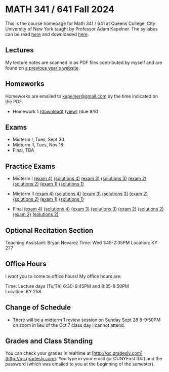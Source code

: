 # MATH 341 / 641 Fall 2024

This is the course homepage for Math 341 / 641 at Queens College, City University of New York taught by Professor Adam Kapelner. The syllabus can be read [here](https://github.com/kapelner/QC_MATH_341_Fall_2025/blob/main/syllabus/syllabus.pdf) and downloaded [here](https://raw.githubusercontent.com/kapelner/QC_MATH_341_Fall_2025/main/syllabus/syllabus.pdf).


## Lectures

My lecture notes are scanned in as PDF files contributed by myself and are found on [a previous year's website](https://github.com/kapelner/QC_MATH_341_Fall_2023). 


## Homeworks

Homeworks are emailed to kapelner@gmail.com by the time indicated on the PDF.

<!-- * Homework 7 [(download)](https://github.com/kapelner/QC_MATH_341_Fall_2025/blob/main/homeworks/hw07/hw07.pdf?raw=true) [(view)](https://github.com/kapelner/QC_MATH_341_Fall_2025/blob/main/homeworks/hw07/hw07.pdf) (due 12/14)
* Homework 6 [(download)](https://github.com/kapelner/QC_MATH_341_Fall_2025/blob/main/homeworks/hw06/hw06.pdf?raw=true) [(view)](https://github.com/kapelner/QC_MATH_341_Fall_2025/blob/main/homeworks/hw06/hw06.pdf) (due 11/27)
* Homework 5 [(download)](https://github.com/kapelner/QC_MATH_341_Fall_2025/blob/main/homeworks/hw05/hw05.pdf?raw=true) [(view)](https://github.com/kapelner/QC_MATH_341_Fall_2025/blob/main/homeworks/hw05/hw05.pdf) (due 11/15)
* Homework 4 [(download)](https://github.com/kapelner/QC_MATH_341_Fall_2025/blob/main/homeworks/hw04/hw04.pdf?raw=true) [(view)](https://github.com/kapelner/QC_MATH_341_Fall_2025/blob/main/homeworks/hw04/hw04.pdf) (due 10/28)
* Homework 3 [(download)](https://github.com/kapelner/QC_MATH_341_Fall_2025/blob/main/homeworks/hw03/hw03.pdf?raw=true) [(view)](https://github.com/kapelner/QC_MATH_341_Fall_2025/blob/main/homeworks/hw03/hw03.pdf) (due 10/7)
* Homework 2 [(download)](https://github.com/kapelner/QC_MATH_341_Fall_2025/blob/main/homeworks/hw02/hw02.pdf?raw=true) [(view)](https://github.com/kapelner/QC_MATH_341_Fall_2025/blob/main/homeworks/hw02/hw02.pdf) (due 9/23) -->
* Homework 1 [(download)](https://github.com/kapelner/QC_MATH_341_Fall_2025/blob/main/homeworks/hw01/hw01.pdf?raw=true) [(view)](https://github.com/kapelner/QC_MATH_341_Fall_2025/blob/main/homeworks/hw01/hw01.pdf) (due 9/8)


## Exams

* Midterm I, Tues, Sept 30 
* Midterm II, Tues, Nov 18 
* Final, TBA

## Practice Exams

* Midterm I [(exam 4)](https://github.com/kapelner/QC_MATH_341_Fall_2024/blob/main/exams/midterm1/midterm1.pdf) [(solutions 4)](https://github.com/kapelner/QC_MATH_341_Fall_2024/blob/main/exams/midterm1/midterm1_solutions.pdf) [(exam 3)](https://github.com/kapelner/QC_MATH_341_Fall_2023/blob/main/exams/midterm1/midterm1.pdf) [(solutions 3)](https://github.com/kapelner/QC_MATH_341_Fall_2023/blob/main/exams/midterm1/midterm1_solutions.pdf) [(exam 2)](https://github.com/kapelner/QC_Math_369_Fall_2021/blob/master/exams/midterm1/midterm1.pdf) [(solutions 2)](https://github.com/kapelner/QC_Math_369_Fall_2021/blob/master/exams/midterm1/midterm1_solutions.pdf) [(exam 1)](https://github.com/kapelner/QC_Math_369_Fall_2020/blob/master/exams/midterm1/midterm1.pdf) [(solutions 1)](https://github.com/kapelner/QC_Math_369_Fall_2020/blob/master/exams/midterm1/midterm1_solutions.pdf)

* Midterm II [(exam 4)](https://github.com/kapelner/QC_MATH_341_Fall_2024/blob/main/exams/midterm2/midterm2.pdf) [(solutions 4)](https://github.com/kapelner/QC_MATH_341_Fall_2024/blob/main/exams/midterm2/midterm2_solutions.pdf) [(exam 3)](https://github.com/kapelner/QC_MATH_341_Fall_2023/blob/main/exams/midterm2/midterm2.pdf) [(solutions 3)](https://github.com/kapelner/QC_MATH_341_Fall_2023/blob/main/exams/midterm2/midterm2_solutions.pdf) [(exam 2)](https://github.com/kapelner/QC_Math_369_Fall_2021/blob/master/exams/midterm2/midterm2.pdf) [(solutions 2)](https://github.com/kapelner/QC_Math_369_Fall_2021/blob/master/exams/midterm2/midterm2_solutions.pdf) [(exam 1)](https://github.com/kapelner/QC_Math_369_Fall_2020/blob/master/exams/midterm2/midterm2.pdf) [(solutions 1)](https://github.com/kapelner/QC_Math_369_Fall_2020/blob/master/exams/midterm2/midterm2_solutions.pdf)

* Final [(exam 4)](https://github.com/kapelner/QC_MATH_341_Fall_2024/blob/main/exams/final/final.pdf) [(solutions 4)](https://github.com/kapelner/QC_MATH_341_Fall_2024/blob/main/exams/final/final_solutions.pdf) [(exam 3)](https://github.com/kapelner/QC_MATH_341_Fall_2023/blob/main/exams/final/final.pdf) [(solutions 3)](https://github.com/kapelner/QC_MATH_341_Fall_2023/blob/main/exams/final/final_solutions.pdf) [(exam 2)](https://github.com/kapelner/QC_Math_369_Fall_2021/blob/master/exams/final/final.pdf) [(solutions 2)](https://github.com/kapelner/QC_Math_369_Fall_2021/blob/master/exams/final/final_solutions.pdf) [(exam 2)](https://github.com/kapelner/QC_Math_369_Fall_2020/blob/master/exams/final/final.pdf) [(solutions 2)](https://github.com/kapelner/QC_Math_369_Fall_2020/blob/master/exams/final/final_solutions.pdf)


## Optional Recitation Section

Teaching Assistant: Bryan Nevarez
Time: Wed 1:45-2:35PM
Location: KY 277

## Office Hours

I *want* you to come to office hours! My office hours are:

Time: Lecture days (Tu/Th) 6:30-6:45PM and 8:35-8:50PM \
Location: KY 258

## Change of Schedule

* There will be a midterm 1 review session on Sunday Sept 28 8-9:50PM on zoom in lieu of the Oct 7 class day I cannot attend.

## Grades and Class Standing

You can check your grades in realtime at [http://qc.gradesly.com](http://qc.gradesly.com). You type in your email (or CUNYFirst ID#) and the password (which was emailed to you at the beginning of the semester).
